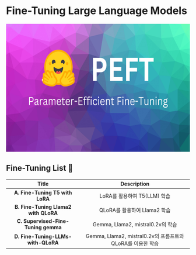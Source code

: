 # Fine-Tuning Large Language Models
<p align='center'>
    <img src='./imgs/peft.png' height='350px'>
</p>

## Fine-Tuning List 📑

|Title|Description|
|:---:|:---:|
|**A. Fine-Tuning T5 with LoRA**|LoRA를 활용하여 T5(LLM) 학습|
|**B. Fine-Tuning Llama2 with QLoRA**|QLoRA를 활용하여 Llama2 학습|
|**C. Supervised-Fine-Tuning gemma**|Gemma, Llama2, mistral0.2v의 학습|
|**D. Fine-Tuning-LLMs-with-QLoRA**|Gemma, Llama2, mistral0.2v의 프롬프트와 QLoRA를 이용한 학습|
